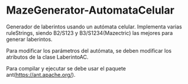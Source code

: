 # MazeGenerator-AutomataCelular
Generador de laberintos usando un autómata celular.
Implementa varias ruleStrings, siendo B2/S123 y B3/S1234(Mazectric) las mejores para generar laberintos.

Para modificar los parámetros del autómata, se deben modificar los atributos de la clase LaberintoAC.

Para compilar y ejecutar se debe usar el paquete ant(https://ant.apache.org/).
